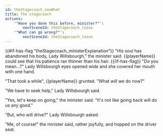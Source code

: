 ```yaml
---
id: theStagecoach_nowWhat
title: The stagecoach
actions:
    '"Have you done this before, minister?"':
        nextSceneId: theStagecoach_leave
    '"What can go wrong?"':
        nextSceneId: theStagecoach_leave
---
```


{{#if-has-flag "theStagecoach_ministerExplanation"}}
"His soul has abandoned his body, Lady Willsbourgh," the minister said. {{playerName}} could see that his patience ran thinner than his hair.
{{/if-has-flag}}
"Do you mean...?" Lady Willsbourgh eyes opened wide and she covered her mouth with one hand.

"That took a while", {{playerName}} grunted. "What will we do now?"

"We have to seek help," Lady Willsbourgh said.

"Yes, let's keep on going," the minister said. "It's not like going back will do us any good."

"But, who will drive?" Lady Willsbourgh asked.

"Me, of course!" the minister said, rather joyfully, and hopped on the driver seat.
